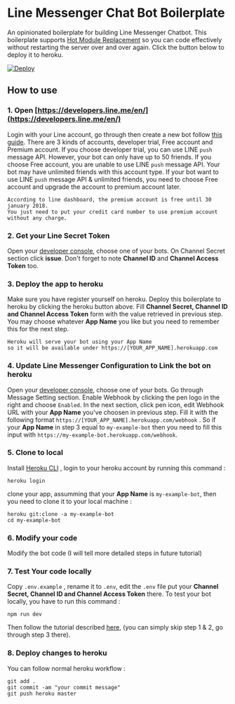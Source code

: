 # Line Messenger Chat Bot Boilerplate

An opinionated boilerplate for building Line Messenger Chatbot. This boilerplate supports [Hot Module Replacement](https://webpack.github.io/docs/hot-module-replacement.html) so you can code effectively without restarting the server over and over again. Click the button below to deploy it to heroku.

[![Deploy](https://www.herokucdn.com/deploy/button.svg)](https://heroku.com/deploy)

## How to use 
### 1. Open [https://developers.line.me/en/](https://developers.line.me/en/)
Login with your Line account, go through then create a new bot follow [this guide](https://developers.line.me/en/docs/messaging-api/getting-started/). There are 3 kinds of accounts, developer trial, Free account and Premium account. If you choose developer trial, you can use LINE `push` message API. However, your bot can only have up to 50 friends. If you choose Free account, you are unable to use LINE `push` message API. Your bot may have unlimited friends with this account type. If your bot want to use LINE `push` message API & unlimited friends, you need to choose Free account and upgrade the account to premium account later. 
```
According to line dashboard, the premium account is free until 30 january 2018. 
You just need to put your credit card number to use premium account without any charge.
```

### 2. Get your Line Secret Token
Open your [developer console](https://developers.line.me/console/), choose one of your bots. On Channel Secret section click **issue**. Don't forget to note **Channel ID** and **Channel Access Token** too.

### 3. Deploy the app to heroku
Make sure you have register yourself on heroku. Deploy this boilerplate to heroku by clicking the heroku button above. Fill **Channel Secret, Channel ID and Channel Access Token** form with the value retrieved in previous step. You may choose whatever **App Name** you like but you need to remember this for the next step.
```
Heroku will serve your bot using your App Name
so it will be available under https://[YOUR_APP_NAME].herokuapp.com
```

### 4. Update Line Messenger Configuration to Link the bot on heroku
Open your [developer console](https://developers.line.me/console/), choose one of your bots. Go through Message Setting section. Enable Webhook by clicking the pen logo in the right and choose `Enabled`.  In the next section, click pen icon, edit Webhook URL with your **App Name** you've choosen in previous step. Fill it with the following format `https://[YOUR_APP_NAME].herokuapp.com/webhook` . So if your **App Name** in step 3 equal to `my-example-bot` then you need to fill this input with `https://my-example-bot.herokuapp.com/webhook`.

### 5. Clone to local
Install [Heroku CLI](https://devcenter.heroku.com/articles/heroku-cli) , login to your heroku account by running this command :
```
heroku login
```
clone your app, assumming that your **App Name** is `my-example-bot`, then you need to clone it to your local machine :
```
heroku git:clone -a my-example-bot
cd my-example-bot
```

### 6. Modify your code
Modify the bot code (I will tell more detailed steps in future tutorial)


### 7. Test Your code locally
Copy `.env.example` , rename it to `.env`, edit the `.env` file put your **Channel Secret, Channel ID and Channel Access Token** there.
To test your bot locally, you have to run this command :
```
npm run dev
```
Then follow the tutorial described [here](https://gist.github.com/fawwaz/f41ed5c0253249f6c1a93ea49a6be68b), (you can simply skip step 1 & 2,  go through step 3 there).

### 8. Deploy changes to heroku 
You can follow normal heroku workflow :
```
git add .
git commit -am "your commit message"
git push heroku master
```




